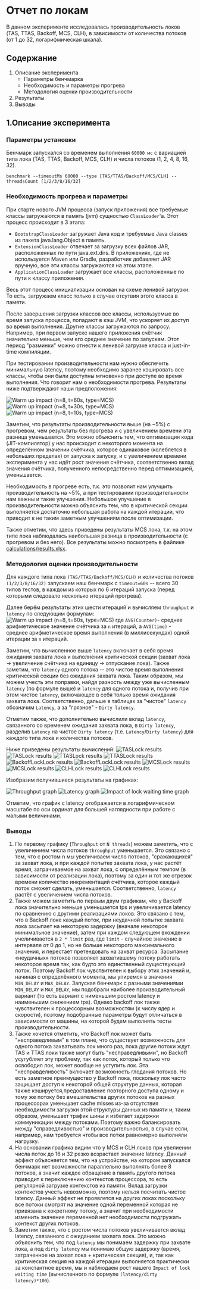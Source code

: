 # Отчет по локам
В данном эксперименте исследовалась производительность локов (TAS, TTAS, Backoff, MCS, CLH),
в зависимости от количества потоков (от 1 до 32, логарифмическая шкала).

## Содержание
1. Описание эксперимента
   - Параметры бенчмарка
   - Необходимость и параметры прогрева
   - Методология оценки производительности
2. Результаты
3. Выводы

## 1.Описание эксперимента
### Параметры установки
Бенчмарк запускался со временем выполнения `60000 мс` с вариацией типа лока (TAS, TTAS, Backoff, MCS, CLH)
и числа потоков (1, 2, 4, 8, 16, 32).
```shell
benchmark --timeoutMs 60000 --type [TAS/TTAS/Backoff/MCS/CLH] --threadsCount [1/2/3/8/16/32]
```

### Необходимость прогрева и параметры
При старте нового JVM процесса (запуск приложения) все требуемые классы загружаются в память (jvm) сущностью `ClassLoader`'а.
Этот процесс происходит в 3 этапа:
- `BootstrapClassLoader` загружает Java код и требуемые Java classes из пакета java.lang.Object в память.
- `ExtensionClassLoader` отвечает за загрузку всех файлов JAR, расположенных по пути java.ext.dirs.
В приложениях, где не используется Maven или Gradle, разработчик добавляет JAR вручную, все эти классы загружаются на этом этапе.
- `ApplicationClassLoader` загружает все классы, расположенные по пути к классу приложения.

Весь этот процесс инициализации основан на схеме ленивой загрузки. То есть, загружаем класс только в случае отсутвия этого класса в памяти.

После завершения загрузки классов все классы, используемые во время запуска процесса, попадают в кэш
JVM, что ускоряет их доступ во время выполнения. Другие классы загружаются по запросу.
Например, при первом запуске нашего приложения счётчик значительно меньше, чем его среднее значение
по запускам. Этот период "разминки" можно отнести к ленивой загрузке класса и just-in-time компиляции.

При тестировании производительности нам нужно обеспечить минимальную latency, поэтому необходимо
заранее кэшировать все классы, чтобы они были доступны мгновенно при доступе во время выполнения.
Что говорит нам о необходимости прогрева. Результаты ниже подтверждают наши предположения:

![Warm up impact (n=8, t=60s, type=MCS)](images/img.png)
![Warm up impact (n=8, t=30s, type=MCS)](images/img_113.png)
![Warm up impact (n=8, t=10s, type=MCS)](images/img_112.png)

Заметим, что результаты производительности выше (на ~5%) с прогревом, чем результаты без прогрева и с увеличением
времени эта разница уменьшается. Это можно объяснить тем, что оптимизация кода (JIT-компилятор) у нас происходит
с некоторого момента на определённом значении счётчика, которое одинаковое (колеблется в небольших
пределах) от запуска к запуску, и с увеличением времени эксперимента у нас идёт рост значения
счётчика, соответственно вклад значения счётчика, полученного непосредственно перед оптимизацией,
уменьшается.

Необходимость в прогреве есть, т.к. это позволит нам улучшить производительность на ~5%, а при тестировании
производительности нам важны и такие улучшения. Небольшое улучшение в производительности можно объяснить тем, что
в критической секции выполняется достаточно небольшая работа на каждой итерации, что приводит к не таким
заметным улучшениям после оптимизации.

Также отметим, что здесь приведены результаты MCS лока, т.к. на этом типе лока наблюдалась
наибольшая разница в производительности (с прогревом и без него). Все результаты можно посмотреть
в файлике [calculations/results.xlsx](calculations/Results.xlsx).

### Методология оценки производительности

Для каждого типа лока `(TAS/TTAS/Backoff/MCS/CLH)` и количества потоков `(1/2/3/8/16/32)` запускаем
наш бенчмарк с `timeout=60s` -- всего 30 типов тестов, в каждом из которых по 6 итераций запуска
(перед которыми следовало несколько итераций прогрева).

Далее берём результаты этих шести итераций и вычисляем `throughput` и `latency` по следующим формулам:
![Warm up impact (n=8, t=60s, type=MCS)](images/img_2.png)
где `AVG(Counter)`- среднее арифметическое значение счётчика за `n` итераций, а `AVG(time)` - среднее
арифметическое время выполнения (в миллисекундах) одной итерации за `n` итераций.

Заметим, что вычисленное выше `latency` включает в себя время ожидания захвата лока и
выполнения критической секции (захват лока -> увеличение счётчика на единицу -> отпускание
лока). Также заметим, что `latency` одного потока -- это чистое время выполнения критической
секции без ожидания захвата лока. Таким образом, мы можем учесть эти поправки, найдя разность
между уже вычисленным `latency` (по формуле выше) и `latency` для одного потока и, получив
при этом чистое `latency`, включающее в себя только время ожидания захвата лока. 
Соответственно, дальше в таблицах за "чистое" `latency` обозначим `Latency`, а за "грязное" -
`Dirty latency`.

Отметим также, что дополнительно вычислили вклад `latency`, связанного со временем ожидания захвата
лока, в `Dirty latency`, разделив `Latency` на чистое `Dirty latency` (т.е. `Latency`/`Dirty latency`)
для каждого типа лока и количества потоков.

Ниже приведены результаты вычислений:
![TASLock results](images/results_1.png)
![TASLock results](images/results_1_1.png)
![TTASLock results](images/results_2.png)
![TTASLock results](images/results_2_1.png)
![BackoffLockLock results](images/results_3.png)
![BackoffLockLock results](images/results_3_1.png)
![MCSLock results](images/results_4.png)
![MCSLock results](images/results_4_1.png)
![CLHLock results](images/results_5.png)
![CLHLock results](images/results_5_1.png)

Изобразим получившиеся результаты на графиках:

![Throughput graph](images/throughput_graph.png)
![Latency graph](images/latency_graph.png)
![Impact of lock waiting time graph](images/lock_waiting_time_graph.png)

Отметим, что график с latency отображается в логарифмическом масштабе по оси ординат для
большей наглядности при работе с малыми величинами.

### Выводы

1. По первому графику (`Throughput` от `N threads`) можем заметить, что c увеличением числа потоков
`throughput` уменьшается. Это связано с тем, что с ростом n мы увеличиваем число потоков, "сражающихся"
за захват лока, и при каждой попытке захвата лока, у нас растёт время, затрачиваемое на захват лока,
с определённым темпом (в зависимости от реализации лока), поэтому за один и тот же отрезок времени
количество инкрементаций счётчика, которое каждый поток сможет сделать, уменьшается. Соответственно,
`latency` растёт с увеличением числа потоков.
2. Также можем заметить по первым двум графикам, что у Backoff лока значительно меньше уменьшается tps
и увеличивается latency по сравнению с другими реализациями локов. Это связано с тем, что в
Backoff локе каждый поток, при неудачной попытке захвата лока засыпает
на некоторую задержку (вначале некоторое минимальное значение), затем при каждом следующем
вхождении учеличивается в `2 * limit` раз, где `limit` - случайное значение в интервале от 0 до 1,
но не больше некоторого максимального значения, и перестает претендовать на захват ресурса.
Засыпание «неудачных» потоков позволяет захватившему потоку работать некоторое время так, как будто
это единственный существующий поток. Поэтому Backoff лок чувствителен
к выбору этих значений и, начиная с определённого момента, мы упиремся в значения `MIN_DELAY` и
`MAX_DELAY`. Запуская бенчмарк с разными значениями `MIN_DELAY` и `MAX_DELAY`, мы подобрали наиболее
производительный вариант (то есть вариант с нименьшим ростом latency и наименьшим снижением tps).
Однако backoff лок также чувствителен к процессорным возможностям (к числу ядер и скорости), поэтому
подобранные параметры будут отличаться в зависимости от машины, на которой будем выполнять тесты
производительности.
3. Также хочется отметить, что Backoff лок может быть "несправедливым" в том плане, что существует возможность
для одного потока захватывать лок много раз, пока другие потоки ждут. TAS и TTAS локи также могут быть
"несправедливыми", но Backoff усугубляет эту проблему, так как поток, который только что освободил лок,
может вообще не уступить лок. Эта "несправделивость" включает возможность глодания потоков. Но есть заметное преимущество
у Backoff лока, поскольку лок часто защищает доступ к некоторой общей структуре данных, которая
также кэшируется,предоставление повторного доступа одному и тому же потоку без вмешательства других
потоков на разных процессорах уменьшает cache misses из-за отсутствия необходимости загрузки этой
структуры  данных из памяти и, таким образом, уменьшает трафик шины и избегает задержки коммуникации
между потоками. Поэтому важно балансировать между "справедливостью" и производительностью, в случае если, например,
нам требуется чтобы все потки равномерно выполняли нагрузку.
4. На основании графика видим что у MCS и CLH локов при увелиении числа поток до 16 и 32 резко
возрастает значение latency. Данный эффект объясняется тем, что на устройстве, на котором запускался
бенчмарк нет возможности параллельно выполнять более 8 потоков, а значит каждое обращение в память
другого потока приводит к переключению контекстов процессора, то есть регулярной загрузке контекстов
из памяти. Вклад загрузки контекстов учесть невозможно, поэтому нельзя посчитать чистое latency.
Данный эффект не проявлется на других локах поскольку все потоки смотрят на значение одной
переменной которая не привязана к кокретному потоку, а значит при необходимости изменить значение
переменной нет необходимости подгружать контекст других потоков.
5. Заметим также, что с ростом числа потоков увеличивается вклад latency, связанного с ожиданием
захвата лока. Это можно объяснить тем, что под `latency` мы понимаем задержку при захвате лока, а под
`dirty latency` мы понимаю общую задержку (время, затраченное на захват лока + критическая секция), и,
так как критическая секция на каждой итерации выполняется практически за константное время, мы и наблюдаем
рост нашего `Impact of lock waiting time` (вычисленного по формуле `(latency/dirty latency)*100`).
